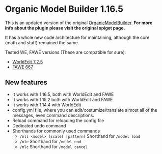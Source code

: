 # Organic Model Builder 1.16.5

This is an updated version of the original [OrganicModelBuilder](https://www.spigotmc.org/resources/organic-model-builder.63023/). **For more info about the plugin please visit the original spigot page.**

It has a whole new code architecture for maintaining, although the core (math and stuff) remained the same.

Tested WE, FAWE versions (These are compatible for sure):
- [WorldEdit 7.2.5](https://dev.bukkit.org/projects/worldedit/files/3283695)
- [FAWE 667](https://ci.athion.net/job/FastAsyncWorldEdit-1.16/667/)


## New features

- It works with 1.16.5, both with WorldEdit and FAWE
- It works with 1.15.2 both with WorldEdit and FAWE
- It works with 1.14.4 with WorldEdit
- config.yml file, where you can edit/costumize/translate almost all of the messages, even command descriptions.
- Reload command for reloading the config file
- Dedicated undo command
- Shorthands for commonly used commands
  - `/mll <model> [scale] [pattern]` Shorthand for `/model load`
  - `/mle` Shorthand for `/model end`
  - `/mlc` Shorthand for `/model cancel`
